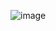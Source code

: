 ![image](https://user-images.githubusercontent.com/32501733/175801738-9c7b4799-0e44-4ad2-9cdc-7759f5794621.png)

